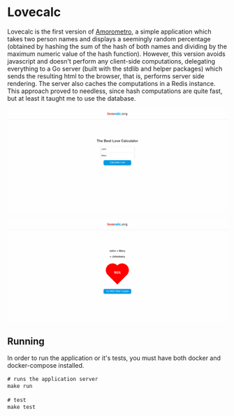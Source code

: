 # Lovecalc

Lovecalc is the first version of [Amorometro](https://github.com/callsamu/amorometro), 
a simple application which takes two person names and displays a seemingly random percentage 
(obtained by hashing the sum of the hash of both names and dividing by the maximum numeric 
value of the hash function). However, this version avoids javascript and doesn't perform any 
client-side computations, delegating everything to a Go server (built with the stdlib and helper packages) 
which sends the resulting html to the browser, that is, performs server side rendering. The server also 
caches the computations in a Redis instance. This approach proved to needless, since hash computations 
are quite fast, but at least it taught me to use the database.

![Home](assets/home.png)

![Lovecalc](assets/love.png)

## Running

In order to run the application or it's tests, you must have both docker and docker-compose installed.

```shell
# runs the application server
make run

# test 
make test
```

